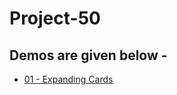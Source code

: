 # Project-50


## Demos are given below -

- [01 - Expanding Cards](https://shamgurav96.github.io/Project-50/01%20-%20Expanding%20Cards/index.html)

